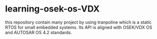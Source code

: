 # learning-osek-os-VDX
this repository contain many project by using tranpoline which is  a static RTOS for small embedded systems. Its API is aligned with OSEK/VDX OS and AUTOSAR OS 4.2 standards. 
